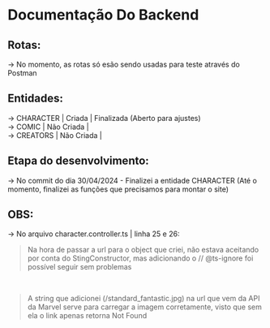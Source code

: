 # Documentação Do Backend

## Rotas: 

-> No momento, as rotas só esão sendo usadas para teste através do Postman

## Entidades:

-> CHARACTER | Criada | Finalizada (Aberto para ajustes)<br/>
-> COMIC | Não Criada |<br/>
-> CREATORS | Não Criada |<br/>

## Etapa do desenvolvimento:

-> No commit do dia 30/04/2024 - Finalizei a entidade CHARACTER (Até o momento, finalizei as funções que precisamos para montar o site)

## OBS:

-> No arquivo character.controller.ts | linha 25 e 26:<br/>
> Na hora de passar a url para o object que criei, não estava aceitando por conta do StingConstructor, mas adicionando o // @ts-ignore foi possível seguir sem problemas
<br/>

> A string que adicionei (/standard_fantastic.jpg) na url que vem da API da Marvel serve para carregar a imagem corretamente, visto que sem ela o link apenas retorna Not Found
